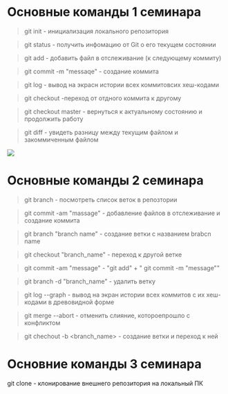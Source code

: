 # Основные команды 1 семинара 

> git init - инициализация локального репозитория 

> git status - получить  инфомацию от Git о его текущем состоянии

> git add - добавить файл в отслеживание (к следующему коммиту)

> git commit -m "messaqe" - создание коммита

> git log - вывод на экрасн истории всех коммитовсих хеш-кодами

> git checkout -переход от отдного коммита к другому 

> git checkout master - вернуться к актуальному состоянию и продолжить работу

> git diff - увидеть разницу между текущим файлом и закоммиченным файлом 

![](https://naked-science.ru/wp-content/uploads/2018/04/field_image_38.jpg)

# Основные команды 2 семинара

> git branch - посмотреть список веток в репозтории

> git commit -am "massage" - добавление файлов в отслеживание и создание коммита

> git branch "branch name" - создание ветки с названием brabcn name

>git checkout "branch_name" - переход к другой ветке 

> git commit -am "message" - "git add" + " git commit -m "message""

> git branch -d "branch_name" - удалить ветку

> git log --graph - вывод на экран истории всех коммитов с их хеш-кодами в древовидной форме

> git merge --abort - отменить слияние, котороепрошло с конфликтом

> git chechout -b <branch_name> - создание ветки и переход к ней

# Основние команды 3 семинара 

git clone <url> - клонирование внешнего репозитория на локальный ПК